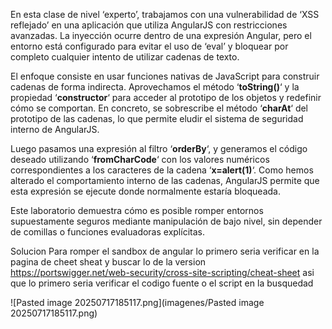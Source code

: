 En esta clase de nivel ‘experto’, trabajamos con una vulnerabilidad de ‘XSS reflejado’ en una aplicación que utiliza AngularJS con restricciones avanzadas. La inyección ocurre dentro de una expresión Angular, pero el entorno está configurado para evitar el uso de ‘eval’ y bloquear por completo cualquier intento de utilizar cadenas de texto.

El enfoque consiste en usar funciones nativas de JavaScript para construir cadenas de forma indirecta. Aprovechamos el método ‘**toString()**‘ y la propiedad ‘**constructor**‘ para acceder al prototipo de los objetos y redefinir cómo se comportan. En concreto, se sobrescribe el método ‘**charAt**‘ del prototipo de las cadenas, lo que permite eludir el sistema de seguridad interno de AngularJS.

Luego pasamos una expresión al filtro ‘**orderBy**‘, y generamos el código deseado utilizando ‘**fromCharCode**‘ con los valores numéricos correspondientes a los caracteres de la cadena ‘**x=alert(1)**‘. Como hemos alterado el comportamiento interno de las cadenas, AngularJS permite que esta expresión se ejecute donde normalmente estaría bloqueada.

Este laboratorio demuestra cómo es posible romper entornos supuestamente seguros mediante manipulación de bajo nivel, sin depender de comillas o funciones evaluadoras explícitas.

Solucion
Para romper el sandbox de angular lo primero seria verificar en la pagina de cheet sheat y buscar lo de la version https://portswigger.net/web-security/cross-site-scripting/cheat-sheet
asi que lo primero seria verificar el codigo fuente o el script en la busquedad 

![Pasted image 20250717185117.png](imagenes/Pasted image 20250717185117.png)
